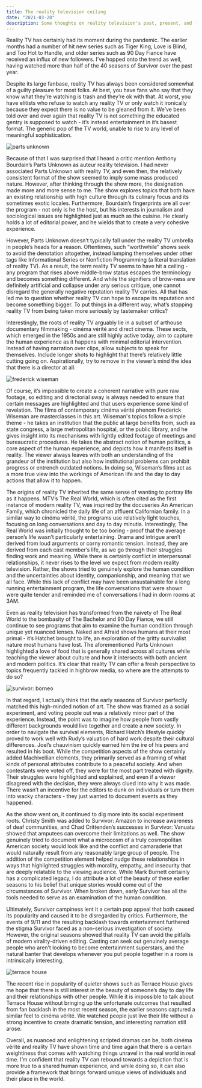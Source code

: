```yaml
---
title: The reality television ceiling
date: "2021-03-28"
description: Some thoughts on reality television's past, present, and future
---
```


Reality TV has certainly had its moment during the pandemic. The earlier months had a number of hit new series such as Tiger King, Love is Blind, and Too Hot to Handle, and older series such as 90 Day Fiance have received an influx of new followers. I’ve hopped onto the trend as well, having watched more than half of the 40 seasons of Survivor over the past year.

Despite its large fanbase, reality TV has always been considered somewhat of a guilty pleasure for most folks. At best, you have fans who say that they know what they’re watching is trash and they’re ok with that. At worst, you have elitists who refuse to watch any reality TV or only watch it ironically because they expect there is no value to be gleaned from it. We’ve been told over and over again that reality TV is not something the educated gentry is supposed to watch - it’s instead entertainment in it’s basest format. The generic pop of the TV world, unable to rise to any level of meaningful sophistication.

![parts unknown](./parts_unknown.webp)

Because of that I was surprised that I heard a critic mention Anthony Bourdain’s Parts Unknown as auteur reality television. I had never associated Parts Unknown with reality TV, and even then, the relatively consistent format of the show seemed to imply some mass produced nature. However, after thinking through the show more, the designation made more and more sense to me. The show explores topics that both have an existing relationship with high culture through its culinary focus and its sometimes exotic locales. Furthermore, Bourdain’s fingerprints are all over the program - not only is he the host, but his interests in journalism and sociological issues are highlighted just as much as the cuisine. He clearly holds a lot of editorial power, and he wields that to create a very cohesive experience.

However, Parts Unknown doesn’t typically fall under the reality TV umbrella in people’s heads for a reason. Oftentimes, such “worthwhile” shows seek to avoid the denotation altogether, instead lumping themselves under other tags like Informational Series or Nonfiction Programming (a literal translation of reality TV). As a result, the term reality TV seems to have hit a ceiling - any program that rises above middle-brow status escapes the terminology and becomes something different. And while the signifiers of brow-ness are definitely artificial and collapse under any serious critique, one cannot disregard the generally negative reputation reality TV carries. All that has led me to question whether reality TV can hope to escape its reputation and become something bigger. To put things in a different way, what’s stopping reality TV from being taken more seriously by tastemaker critics?

Interestingly, the roots of reality TV arguably lie in a subset of arthouse documentary filmmaking - cinéma vérité and direct cinema. These sects, which emerged in the 1950s and are still highly active today, aim to capture the human experience as it happens with minimal editorial intervention. Instead of having narration over clips, allow subjects to speak for themselves. Include longer shots to highlight that there’s relatively little cutting going on. Aspirationally, try to remove in the viewer’s mind the idea that there is a director at all.

![frederick wiseman](./frederick_wiseman.jpg)

Of course, it’s impossible to create a coherent narrative with pure raw footage, so editing and directorial sway is always needed to ensure that certain messages are highlighted and that users experience some kind of revelation. The films of contemporary cinéma vérité phenom Frederick Wiseman are masterclasses in this art. Wiseman's topics follow a simple theme - he takes an institution that the public at large benefits from, such as state congress, a large metropolitan hospital, or the public library, and he gives insight into its mechanisms with lightly edited footage of meetings and bureaucratic procedures. He takes the abstract notion of human politics, a core aspect of the human experience, and depicts how it manifests itself in reality. The viewer always leaves with both an understanding of the grandeur of the institution but also how institutional problems can prohibit progress or entrench outdated notions. In doing so, Wiseman’s films act as a more true view into the workings of American life and the day to day actions that allow it to happen.

The origins of reality TV inherited the same sense of wanting to portray life as it happens. MTV’s The Real World, which is often cited as the first instance of modern reality TV, was inspired by the docuseries An American Family, which chronicled the daily life of an affluent Californian family. In a similar way to cinéma vérité, the programs use relatively light touches, focusing on long conversations and day to day minutia. Interestingly, The Real World was initially thought to be too boring - proof that the average person’s life wasn’t particularly entertaining. Drama and intrigue aren’t derived from loud arguments or corny romantic tension. Instead, they are derived from each cast member’s life, as we go through their struggles finding work and meaning. While there is certainly conflict in interpersonal relationships, it never rises to the level we expect from modern reality television. Rather, the shows tried to genuinely explore the human condition and the uncertainties about identity, companionship, and meaning that we all face. While this lack of conflict may have been unsustainable for a long running entertainment program, the life conversations that were shown were quite tender and reminded me of conversations I had in dorm rooms at 3AM.

Even as reality television has transformed from the naivety of The Real World to the bombasity of The Bachelor and 90 Day Fiance, we still continue to see programs that aim to examine the human condition through unique yet nuanced lenses. Naked and Afraid shows humans at their most primal - it’s Hatchet brought to life, an exploration of the gritty survivalist nature most humans have lost. The aforementioned Parts Unknown highlighted a love of food that is generally shared across all cultures while teaching the viewer about culture and how it intersects with both ancient and modern politics. It’s clear that reality TV can offer a fresh perspective to topics frequently tackled in highbrow media, so where are the attempts to do so?

![survivor: borneo](./survivor_borneo.webp)

In that regard, I actually think that the early seasons of Survivor perfectly matched this high-minded notion of art. The show was framed as a social experiment, and voting people out was a relatively minor part of the experience. Instead, the point was to imagine how people from vastly different backgrounds would live together and create a new society. In order to navigate the survival elements, Richard Hatch’s lifestyle quickly proved to work well with Rudy’s valuation of hard work despite their cultural differences. Joel’s chauvinism quickly earned him the ire of his peers and resulted in his boot. While the competition aspects of the show certainly added Machivellian elements, they primarily served as a framing of what kinds of personal attributes contribute to a peaceful society. And when contestants were voted off, they were for the most part treated with dignity. Their struggles were highlighted and explained, and even if a viewer disagreed with the decision, they were always clued into why it was made. There wasn’t an incentive for the editors to dunk on individuals or turn them into wacky characters - they just wanted to document events as they happened.

As the show went on, it continued to dig more into its social experiment roots. Christy Smith was added to Survivor: Amazon to increase awareness of deaf communities, and Chad Crittenden’s successes in Survivor: Vanuatu showed that amputees can overcome their limitations as well. The show genuinely tried to document what a microcosm of a truly cosmopolitan American society would look like and the conflict and camaraderie that would naturally result from any reasonably large group of people. The addition of the competition element helped nudge these relationships in ways that highlighted struggles with morality, empathy, and insecurity that are deeply relatable to the viewing audience. While Mark Burnett certainly has a complicated legacy, I do attribute a lot of the beauty of these earlier seasons to his belief that unique stories would come out of the circumstances of Survivor. When broken down, early Survivor has all the tools needed to serve as an examination of the human condition.

Ultimately, Survivor campiness lent it a certain pop appeal that both caused its popularity and caused it to be disregarded by critics. Furthermore, the events of 9/11 and the resulting backlash towards entertainment furthered the stigma Survivor faced as a non-serious investigation of society. However, the original seasons showed that reality TV can avoid the pitfalls of modern virality-driven editing. Casting can seek out genuinely average people who aren’t looking to become entertainment superstars, and the natural banter that develops whenever you put people together in a room is intrinsically interesting.

![terrace house](./terrace_house.jpg)

The recent rise in popularity of quieter shows such as Terrace House gives me hope that there is still interest in the beauty of someone’s day to day life and their relationships with other people. While it is impossible to talk about Terrace House without bringing up the unfortunate outcomes that resulted from fan backlash in the most recent season, the earlier seasons captured a similar feel to cinéma vérité. We watched people just live their life without a strong incentive to create dramatic tension, and interesting narration still arose.

Overall, as nuanced and enlightening scripted dramas can be, both cinéma vérité and reality TV have shown time and time again that there is a certain weightiness that comes with watching things unravel in the real world in real time. I’m confident that reality TV can rebound towards a depiction that is more true to a shared human experience, and while doing so, it can also provide a framework that brings forward unique views of individuals and their place in the world.
